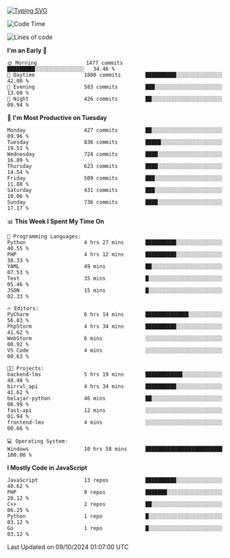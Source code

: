 [![Typing SVG](https://readme-typing-svg.demolab.com?font=Fira+Code&pause=1000&color=F7F7F7&random=false&width=435&lines=Hi+%F0%9F%91%8B%2C+I'm+Rafiu+Sidqi;Junior+Backend+Developer)](https://git.io/typing-svg)
<!--START_SECTION:waka-->
![Code Time](http://img.shields.io/badge/Code%20Time-462%20hrs%2026%20mins-blue)

![Lines of code](https://img.shields.io/badge/From%20Hello%20World%20I%27ve%20Written-1.9%20million%20lines%20of%20code-blue)

**I'm an Early 🐤** 

```text
🌞 Morning                1477 commits        █████████░░░░░░░░░░░░░░░░   34.46 % 
🌆 Daytime                1800 commits        ██████████░░░░░░░░░░░░░░░   42.00 % 
🌃 Evening                583 commits         ███░░░░░░░░░░░░░░░░░░░░░░   13.60 % 
🌙 Night                  426 commits         ██░░░░░░░░░░░░░░░░░░░░░░░   09.94 % 
```
📅 **I'm Most Productive on Tuesday** 

```text
Monday                   427 commits         ██░░░░░░░░░░░░░░░░░░░░░░░   09.96 % 
Tuesday                  836 commits         █████░░░░░░░░░░░░░░░░░░░░   19.51 % 
Wednesday                724 commits         ████░░░░░░░░░░░░░░░░░░░░░   16.89 % 
Thursday                 623 commits         ████░░░░░░░░░░░░░░░░░░░░░   14.54 % 
Friday                   509 commits         ███░░░░░░░░░░░░░░░░░░░░░░   11.88 % 
Saturday                 431 commits         ███░░░░░░░░░░░░░░░░░░░░░░   10.06 % 
Sunday                   736 commits         ████░░░░░░░░░░░░░░░░░░░░░   17.17 % 
```


📊 **This Week I Spent My Time On** 

```text
💬 Programming Languages: 
Python                   4 hrs 27 mins       ██████████░░░░░░░░░░░░░░░   40.55 % 
PHP                      4 hrs 12 mins       ██████████░░░░░░░░░░░░░░░   38.33 % 
YAML                     49 mins             ██░░░░░░░░░░░░░░░░░░░░░░░   07.53 % 
Text                     35 mins             █░░░░░░░░░░░░░░░░░░░░░░░░   05.46 % 
JSON                     15 mins             █░░░░░░░░░░░░░░░░░░░░░░░░   02.33 % 

🔥 Editors: 
PyCharm                  6 hrs 14 mins       ██████████████░░░░░░░░░░░   56.83 % 
PhpStorm                 4 hrs 34 mins       ██████████░░░░░░░░░░░░░░░   41.62 % 
WebStorm                 6 mins              ░░░░░░░░░░░░░░░░░░░░░░░░░   00.92 % 
VS Code                  4 mins              ░░░░░░░░░░░░░░░░░░░░░░░░░   00.63 % 

🐱‍💻 Projects: 
backend-lms              5 hrs 19 mins       ████████████░░░░░░░░░░░░░   48.48 % 
birrul_api               4 hrs 34 mins       ██████████░░░░░░░░░░░░░░░   41.62 % 
belajar-python           46 mins             ██░░░░░░░░░░░░░░░░░░░░░░░   06.99 % 
fast-api                 12 mins             ░░░░░░░░░░░░░░░░░░░░░░░░░   01.94 % 
frontend-lms             4 mins              ░░░░░░░░░░░░░░░░░░░░░░░░░   00.66 % 

💻 Operating System: 
Windows                  10 hrs 58 mins      █████████████████████████   100.00 % 
```

**I Mostly Code in JavaScript** 

```text
JavaScript               13 repos            ██████████░░░░░░░░░░░░░░░   40.62 % 
PHP                      9 repos             ███████░░░░░░░░░░░░░░░░░░   28.12 % 
C++                      2 repos             ██░░░░░░░░░░░░░░░░░░░░░░░   06.25 % 
Python                   1 repo              █░░░░░░░░░░░░░░░░░░░░░░░░   03.12 % 
Go                       1 repo              █░░░░░░░░░░░░░░░░░░░░░░░░   03.12 % 
```




 Last Updated on 09/10/2024 01:07:00 UTC
<!--END_SECTION:waka-->
